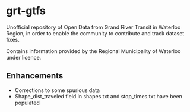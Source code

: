 grt-gtfs
========
Unofficial repository of Open Data from Grand River Transit in Waterloo Region, in order to enable the community to contribute and track dataset fixes.

Contains information provided by the Regional Municipality of Waterloo under licence.

Enhancements
------------
- Corrections to some spurious data
- Shape_dist_traveled field in shapes.txt and stop_times.txt have been populated